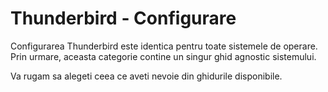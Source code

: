 # Thunderbird - Configurare

Configurarea Thunderbird este identica pentru toate sistemele de operare. Prin urmare, aceasta categorie contine un singur ghid agnostic sistemului. 

Va rugam sa alegeti ceea ce aveti nevoie din ghidurile disponibile.